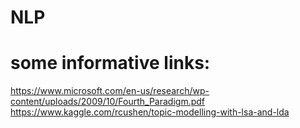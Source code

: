 # NLP
# some informative links: 
https://www.microsoft.com/en-us/research/wp-content/uploads/2009/10/Fourth_Paradigm.pdf
https://www.kaggle.com/rcushen/topic-modelling-with-lsa-and-lda
